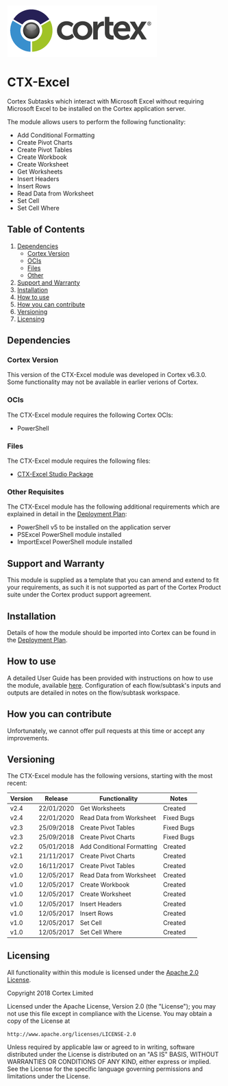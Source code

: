 <a href="https://www.cortex-ia.com/" target="_blank"><img src="https://github.com/CortexIATest/CTXImages/blob/master/Cortex-350-120.png" alt="Welcome to Cortex!" width="350" height="120" border="0"></a>

# CTX-Excel
Cortex Subtasks which interact with Microsoft Excel without requiring Microsoft Excel to be installed on the Cortex application server.

The module allows users to perform the following functionality:
* Add Conditional Formatting
* Create Pivot Charts
* Create Pivot Tables
* Create Workbook
* Create Worksheet
* Get Worksheets
* Insert Headers
* Insert Rows
* Read Data from Worksheet
* Set Cell
* Set Cell Where


## Table of Contents
1) [Dependencies](#dependencies)
    * [Cortex Version](#cortex-version)
    * [OCIs](#ocis)
    * [Files](#files)
    * [Other](#other-requisites)
1) [Support and Warranty](#support-and-warranty)
1) [Installation](#installation)
1) [How to use](#how-to-use)
1) [How you can contribute](#how-you-can-contribute)
1) [Versioning](#versioning)
1) [Licensing](#licensing)

## Dependencies
### Cortex Version
This version of the CTX-Excel module was developed in Cortex v6.3.0. Some functionality may not be available in earlier verions of Cortex.

### OCIs
The CTX-Excel module requires the following Cortex OCIs:
* PowerShell

### Files
The CTX-Excel module requires the following files:
* [CTX-Excel Studio Package](https://github.com/CortexIntelligentAutomation/CTX-Excel/releases/download/v2.4/CTX-Excel.studiopkg)

### Other Requisites
The CTX-Excel module has the following additional requirements which are explained in detail in the [Deployment Plan](https://github.com/CortexIntelligentAutomation/CTX-Excel/blob/master/CTX-Excel%20-%20Deployment%20Plan.pdf):
* PowerShell v5 to be installed on the application server
* PSExcel PowerShell module installed
* ImportExcel PowerShell module installed

## Support and Warranty 
This module is supplied as a template that you can amend and extend to fit your requirements, as such it is not supported as part of the Cortex Product suite under the Cortex product support agreement.

## Installation
Details of how the module should be imported into Cortex can be found in the [Deployment Plan](https://github.com/CortexIntelligentAutomation/CTX-Excel/blob/master/CTX-Excel%20-%20Deployment%20Plan.pdf).

## How to use
A detailed User Guide has been provided with instructions on how to use the module, available [here](https://github.com/CortexIntelligentAutomation/CTX-Excel/blob/master/CTX-Excel%20-%20User%20Guide.pdf). Configuration of each flow/subtask's inputs and outputs are detailed in notes on the flow/subtask workspace.

## How you can contribute
Unfortunately, we cannot offer pull requests at this time or accept any improvements.

## Versioning
The CTX-Excel module has the following versions, starting with the most recent:

Version | Release | Functionality | Notes
------------ | ------------- | ----------- | -----------
v2.4 | 22/01/2020 | Get Worksheets | Created
v2.4 | 22/01/2020 | Read Data from Worksheet | Fixed Bugs
v2.3 | 25/09/2018 | Create Pivot Tables | Fixed Bugs
v2.3 | 25/09/2018 | Create Pivot Charts | Fixed Bugs
v2.2 | 05/01/2018 | Add Conditional Formatting | Created
v2.1 | 21/11/2017 | Create Pivot Charts | Created
v2.0 | 16/11/2017 | Create Pivot Tables | Created
v1.0 | 12/05/2017 | Read Data from Worksheet | Created
v1.0 | 12/05/2017 | Create Workbook | Created
v1.0 | 12/05/2017 | Create Worksheet | Created
v1.0 | 12/05/2017 | Insert Headers | Created
v1.0 | 12/05/2017 | Insert Rows | Created
v1.0 | 12/05/2017 | Set Cell | Created
v1.0 | 12/05/2017 | Set Cell Where | Created

## Licensing
All functionality within this module is licensed under the [Apache 2.0 License](https://www.apache.org/licenses/LICENSE-2.0).

Copyright 2018 Cortex Limited

Licensed under the Apache License, Version 2.0 (the "License");
you may not use this file except in compliance with the License.
You may obtain a copy of the License at

    http://www.apache.org/licenses/LICENSE-2.0

Unless required by applicable law or agreed to in writing, software
distributed under the License is distributed on an "AS IS" BASIS,
WITHOUT WARRANTIES OR CONDITIONS OF ANY KIND, either express or implied.
See the License for the specific language governing permissions and
limitations under the License.
